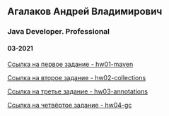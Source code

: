 ## Агалаков Андрей Владимирович

### Java Developer. Professional

#### 03-2021

[Ссылка на первое задание - hw01-maven](hw01-maven/README.md "Ссылка на занятие №1")

[Ссылка на второе задание - hw02-collections](hw02-collections/README.md "Ссылка на занятие №2")

[Ссылка на третье задание - hw03-annotations](hw03-annotations/README.md "Ссылка на занятие №3")

[Ссылка на четвёртое задание - hw04-gc](hw04-gc/README.md "Ссылка на занятие №4")